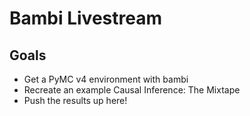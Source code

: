 # Bambi Livestream
## Goals
* Get a PyMC v4 environment with bambi
* Recreate an example Causal Inference: The Mixtape
* Push the results up here!
